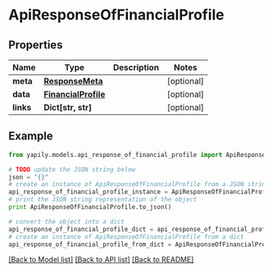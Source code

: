 # ApiResponseOfFinancialProfile


## Properties
Name | Type | Description | Notes
------------ | ------------- | ------------- | -------------
**meta** | [**ResponseMeta**](ResponseMeta.md) |  | [optional] 
**data** | [**FinancialProfile**](FinancialProfile.md) |  | [optional] 
**links** | **Dict[str, str]** |  | [optional] 

## Example

```python
from yapily.models.api_response_of_financial_profile import ApiResponseOfFinancialProfile

# TODO update the JSON string below
json = "{}"
# create an instance of ApiResponseOfFinancialProfile from a JSON string
api_response_of_financial_profile_instance = ApiResponseOfFinancialProfile.from_json(json)
# print the JSON string representation of the object
print ApiResponseOfFinancialProfile.to_json()

# convert the object into a dict
api_response_of_financial_profile_dict = api_response_of_financial_profile_instance.to_dict()
# create an instance of ApiResponseOfFinancialProfile from a dict
api_response_of_financial_profile_from_dict = ApiResponseOfFinancialProfile.from_dict(api_response_of_financial_profile_dict)
```
[[Back to Model list]](../README.md#documentation-for-models) [[Back to API list]](../README.md#documentation-for-api-endpoints) [[Back to README]](../README.md)



